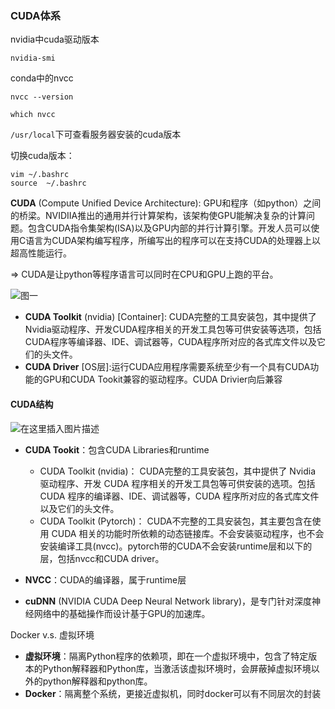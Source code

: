 

### CUDA体系

nvidia中cuda驱动版本

`nvidia-smi`

conda中的nvcc

`nvcc --version`

`which nvcc`

`/usr/local`下可查看服务器安装的cuda版本

切换cuda版本：

```
vim ~/.bashrc
source  ~/.bashrc
```

**CUDA** (Compute Unified Device Architecture): GPU和程序（如python）之间的桥梁。NVIDIIA推出的通用并行计算架构，该架构使GPU能解决复杂的计算问题。包含CUDA指令集架构(ISA)以及GPU内部的并行计算引擎。开发人员可以使用C语言为CUDA架构编写程序，所编写出的程序可以在支持CUDA的处理器上以超高性能运行。

=> CUDA是让python等程序语言可以同时在CPU和GPU上跑的平台。

![图一](https://i-blog.csdnimg.cn/blog_migrate/37444668e40597a17991da9029cafb5a.png)

- **CUDA Toolkit** (nvidia) [Container]: CUDA完整的工具安装包，其中提供了Nvidia驱动程序、开发CUDA程序相关的开发工具包等可供安装等选项，包括CUDA程序等编译器、IDE、调试器等，CUDA程序所对应的各式库文件以及它们的头文件。
- **CUDA Driver** [OS层]:运行CUDA应用程序需要系统至少有一个具有CUDA功能的GPU和CUDA Tookit兼容的驱动程序。CUDA Drivier向后兼容

#### CUDA结构

![在这里插入图片描述](https://i-blog.csdnimg.cn/blog_migrate/5e772b4ffffe3adbf339fb88c0b942fa.png)

- **CUDA Tookit**：包含CUDA Libraries和runtime
  - CUDA Toolkit (nvidia)： CUDA完整的工具安装包，其中提供了 Nvidia 驱动程序、开发 CUDA 程序相关的开发工具包等可供安装的选项。包括 CUDA 程序的编译器、IDE、调试器等，CUDA 程序所对应的各式库文件以及它们的头文件。
  - CUDA Toolkit (Pytorch)： CUDA不完整的工具安装包，其主要包含在使用 CUDA 相关的功能时所依赖的动态链接库。不会安装驱动程序，也不会安装编译工具(nvcc)。pytorch带的CUDA不会安装runtime层和以下的层，包括nvcc和CUDA driver。
  
- **NVCC**：CUDA的编译器，属于runtime层
- **cuDNN** (NVIDIA CUDA Deep Neural Network library)，是专门针对深度神经网络中的基础操作而设计基于GPU的加速库。



Docker v.s. 虚拟环境

- **虚拟环境**：隔离Python程序的依赖项，即在一个虚拟环境中，包含了特定版本的Python解释器和Python库，当激活该虚拟环境时，会屏蔽掉虚拟环境以外的python解释器和python库。
- **Docker**：隔离整个系统，更接近虚拟机，同时docker可以有不同层次的封装